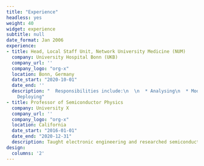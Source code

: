 ```yaml
---
title: "Experience"
headless: yes
weight: 40
widget: experience
subtitle: null
date_format: Jan 2006
experience:
- title: Head, Local Staff Unit, Network University Medicine (NUM)
  company: University Hospital Bonn (UKB)
  company_url: ''
  company_logo: "org-x"
  location: Bonn, Germany
  date_start: "2020-10-01"
  date_end: ''
  description: "  Responsibilities include:\n  \n  * Analysing\n  * Modelling\n  *
    Deploying"
- title: Professor of Semiconductor Physics
  company: University X
  company_url: ''
  company_logo: "org-x"
  location: California
  date_start: "2016-01-01"
  date_end: "2020-12-31"
  description: Taught electronic engineering and researched semiconductor physics.
design:
  columns: '2'
---
```

